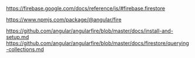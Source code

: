 https://firebase.google.com/docs/reference/js/#firebase.firestore



https://www.npmjs.com/package/@angular/fire

https://github.com/angular/angularfire/blob/master/docs/install-and-setup.md
https://github.com/angular/angularfire/blob/master/docs/firestore/querying-collections.md
